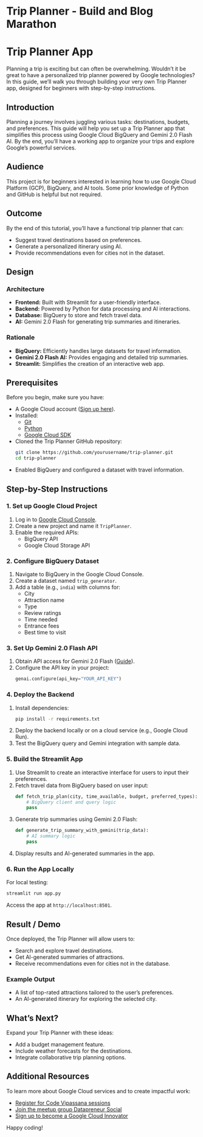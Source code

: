 # Trip Planner - Build and Blog Marathon
# Trip Planner App

Planning a trip is exciting but can often be overwhelming. Wouldn’t it be great to have a personalized trip planner powered by Google technologies? In this guide, we’ll walk you through building your very own Trip Planner app, designed for beginners with step-by-step instructions.

## Introduction
Planning a journey involves juggling various tasks: destinations, budgets, and preferences. This guide will help you set up a Trip Planner app that simplifies this process using Google Cloud BigQuery and Gemini 2.0 Flash AI. By the end, you’ll have a working app to organize your trips and explore Google’s powerful services.

## Audience
This project is for beginners interested in learning how to use Google Cloud Platform (GCP), BigQuery, and AI tools. Some prior knowledge of Python and GitHub is helpful but not required.

## Outcome
By the end of this tutorial, you’ll have a functional trip planner that can:

- Suggest travel destinations based on preferences.
- Generate a personalized itinerary using AI.
- Provide recommendations even for cities not in the dataset.

## Design
### Architecture
- **Frontend:** Built with Streamlit for a user-friendly interface.
- **Backend:** Powered by Python for data processing and AI interactions.
- **Database:** BigQuery to store and fetch travel data.
- **AI:** Gemini 2.0 Flash for generating trip summaries and itineraries.

### Rationale
- **BigQuery:** Efficiently handles large datasets for travel information.
- **Gemini 2.0 Flash AI:** Provides engaging and detailed trip summaries.
- **Streamlit:** Simplifies the creation of an interactive web app.

## Prerequisites
Before you begin, make sure you have:

- A Google Cloud account ([Sign up here](https://cloud.google.com/)).
- Installed:
  - [Git](https://git-scm.com/downloads)
  - [Python](https://www.python.org/downloads/)
  - [Google Cloud SDK](https://cloud.google.com/sdk/docs/install)
- Cloned the Trip Planner GitHub repository:
  ```bash
  git clone https://github.com/yourusername/trip-planner.git
  cd trip-planner
  ```
- Enabled BigQuery and configured a dataset with travel information.

## Step-by-Step Instructions

### 1. Set up Google Cloud Project
1. Log in to [Google Cloud Console](https://console.cloud.google.com/).
2. Create a new project and name it `TripPlanner`.
3. Enable the required APIs:
   - BigQuery API
   - Google Cloud Storage API

### 2. Configure BigQuery Dataset
1. Navigate to BigQuery in the Google Cloud Console.
2. Create a dataset named `trip_generator`.
3. Add a table (e.g., `india`) with columns for:
   - City
   - Attraction name
   - Type
   - Review ratings
   - Time needed
   - Entrance fees
   - Best time to visit

### 3. Set Up Gemini 2.0 Flash API
1. Obtain API access for Gemini 2.0 Flash ([Guide](https://gemini.google.com/)).
2. Configure the API key in your project:
   ```python
   genai.configure(api_key="YOUR_API_KEY")
   ```

### 4. Deploy the Backend
1. Install dependencies:
   ```bash
   pip install -r requirements.txt
   ```
2. Deploy the backend locally or on a cloud service (e.g., Google Cloud Run).
3. Test the BigQuery query and Gemini integration with sample data.

### 5. Build the Streamlit App
1. Use Streamlit to create an interactive interface for users to input their preferences.
2. Fetch travel data from BigQuery based on user input:
   ```python
   def fetch_trip_plan(city, time_available, budget, preferred_types):
       # BigQuery client and query logic
       pass
   ```
3. Generate trip summaries using Gemini 2.0 Flash:
   ```python
   def generate_trip_summary_with_gemini(trip_data):
       # AI summary logic
       pass
   ```
4. Display results and AI-generated summaries in the app.

### 6. Run the App Locally
For local testing:
```bash
streamlit run app.py
```
Access the app at `http://localhost:8501`.

## Result / Demo
Once deployed, the Trip Planner will allow users to:

- Search and explore travel destinations.
- Get AI-generated summaries of attractions.
- Receive recommendations even for cities not in the database.

### Example Output
- A list of top-rated attractions tailored to the user’s preferences.
- An AI-generated itinerary for exploring the selected city.

## What’s Next?
Expand your Trip Planner with these ideas:

- Add a budget management feature.
- Include weather forecasts for the destinations.
- Integrate collaborative trip planning options.

## Additional Resources
To learn more about Google Cloud services and to create impactful work:

- [Register for Code Vipassana sessions](https://example.com/code-vipassana)
- [Join the meetup group Datapreneur Social](https://example.com/datapreneur-social)
- [Sign up to become a Google Cloud Innovator](https://example.com/google-cloud-innovator)

Happy coding!

